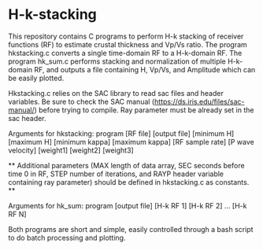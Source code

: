 # H-k-stacking

This repository contains C programs to perform H-k stacking of receiver functions (RF) to estimate crustal thickness and Vp/Vs ratio.
The program hkstacking.c converts a single time-domain RF to a H-k-domain RF.
The program hk_sum.c performs stacking and normalization of multiple H-k-domain RF, and outputs a file containing H, Vp/Vs, and Amplitude which can be easily plotted.

Hkstacking.c relies on the SAC library to read sac files and header variables. Be sure to check the SAC manual (https://ds.iris.edu/files/sac-manual/) before trying to compile. Ray parameter must be already set in the sac header.

Arguments for hkstacking:
  program [RF file] [output file] [minimum H] [maximum H] [minimum kappa] [maximum kappa] [RF sample rate] [P wave velocity] [weight1] [weight2] [weight3]

** Additional parameters (MAX length of data array, SEC seconds before time 0 in RF, STEP number of iterations, and RAYP header variable containing ray parameter) should be defined in hkstacking.c as constants. **

Arguments for hk_sum:
  program [output file] [H-k RF 1] [H-k RF 2] ... [H-k RF N]
  
Both programs are short and simple, easily controlled through a bash script to do batch processing and plotting.
 
